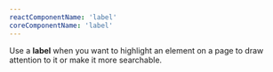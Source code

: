 ```yaml
---
reactComponentName: 'label'
coreComponentName: 'label'
---
```

Use a **label** when you want to highlight an element on a page to draw attention to it or make it more searchable.
